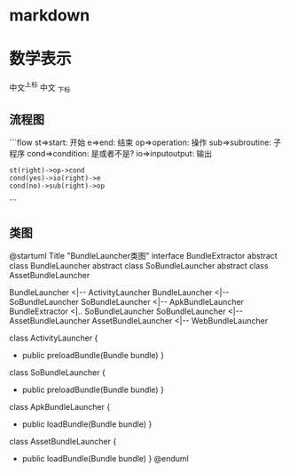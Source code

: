 # markdown


# 数学表示
  中文<sup>上标</sup>   中文 <sub>下标</sub> 


## 流程图

​```flow
    st=>start: 开始
    e=>end: 结束
    op=>operation: 操作
    sub=>subroutine: 子程序
    cond=>condition: 是或者不是?
    io=>inputoutput: 输出

    st(right)->op->cond
    cond(yes)->io(right)->e
    cond(no)->sub(right)->op
​```

## 类图

@startuml
Title "BundleLauncher类图"
interface BundleExtractor
abstract class BundleLauncher
abstract class SoBundleLauncher
abstract class AssetBundleLauncher

BundleLauncher <|-- ActivityLauncher
BundleLauncher <|-- SoBundleLauncher
SoBundleLauncher <|-- ApkBundleLauncher
BundleExtractor <|.. SoBundleLauncher
SoBundleLauncher <|-- AssetBundleLauncher
AssetBundleLauncher <|-- WebBundleLauncher

class ActivityLauncher {
+ public preloadBundle(Bundle bundle)
}

class SoBundleLauncher {
+ public preloadBundle(Bundle bundle)
}

class ApkBundleLauncher {
+ public loadBundle(Bundle bundle)
}

class AssetBundleLauncher {
+ public loadBundle(Bundle bundle)
}
@enduml
